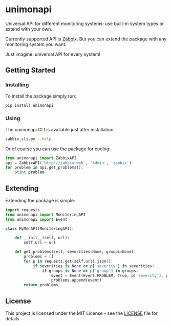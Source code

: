 # unimonapi

Universal API for different monitoring systems: use built-in system types or extend with your own.

Currently supported API is [Zabbix](https://zabbix.com). But you can extend the package with any monitoring system you want.

Just imagine: universal API for every system!

## Getting Started

### Installing

To install the package simply run:

```bash
pip install unimonapi
```

### Using

The unimonapi CLI is available just after installation:

```bash
zabbix_cli.py --help
```

Or of course you can use the package for coding:

```python
from unimonapi import ZabbixAPI
api = ZabbixAPI('http://zabbix-web', 'Admin', 'zabbix')
for problem in api.get_problems():
    print problem
```

## Extending

Extending the package is simple:

```python
import requests
from unimonapi import MonitoringAPI
from unimonapi import Event

class MyMonAPI(MonitoringAPI):

    def __init__(self, url):
        self.url = url

    def get_problems(self, severities=None, groups=None):
        problems = []
        for p in requests.get(self.url).json():
            if severities is None or p['severity'] in severities:
                if groups is None or p['group'] in groups:
                    event = Event(Event.PROBLEM, True, p['severity'], p['host'], p['text'], p['id'])
                    problems.append(event)
        return problems
```

## License

This project is licensed under the MIT License - see the [LICENSE](LICENSE) file for details
